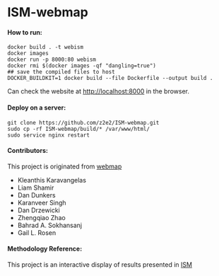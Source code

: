 # ISM-webmap

#### How to run:
```
docker build . -t webism
docker images
docker run -p 8000:80 webism
docker rmi $(docker images -qf "dangling=true")
## save the compiled files to host
DOCKER_BUILDKIT=1 docker build --file Dockerfile --output build .
```
Can check the website at [http://localhost:8000](http://localhost:8000) in the browser.

#### Deploy on a server:
```
git clone https://github.com/z2e2/ISM-webmap.git
sudo cp -rf ISM-webmap/build/* /var/www/html/
sudo service nginx restart
```

#### Contributors:
This project is originated from [webmap](https://github.com/Karavangelas/webmap)
* Kleanthis Karavangelas
* Liam Shamir
* Dan Dunkers
* Karanveer Singh
* Dan Drzewicki
* Zhengqiao Zhao
* Bahrad A. Sokhansanj
* Gail L. Rosen

#### Methodology Reference:
This project is an interactive display of results presented in [ISM](https://github.com/EESI/ISM)
